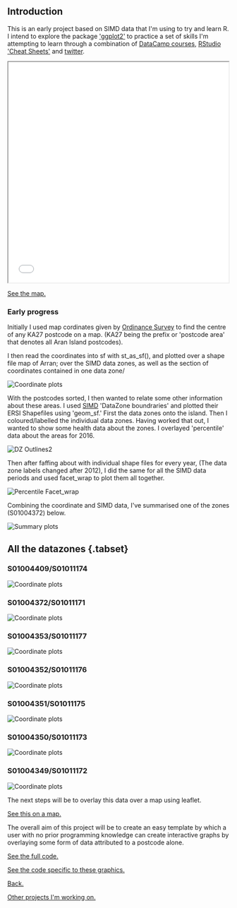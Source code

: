 ## Introduction
This is an early project based on SIMD data that I'm using to try and learn R.
I intend to explore the package ['ggplot2'](http://ggplot2.tidyverse.org/reference/ggsf.html) to practice a set of skills I'm attempting to learn through a combination of [DataCamp courses](https://www.datacamp.com/courses/free-introduction-to-r), [RStudio 'Cheat Sheets'](https://www.rstudio.com/resources/cheatsheets/) and [twitter](https://twitter.com/hashtag/Rstats?src=hash).

<style>
	iframe {
		width: 500px;
		height: 500px;
	}
</style>
<iframe src="map.html">
</iframe>

[See the map.](map.html)

### Early progress

Initially I used map cordinates given by [Ordinance Survey](https://www.ordnancesurvey.co.uk/opendatadownload/products.html) to find the centre of any KA27 postcode on a map.
(KA27 being the prefix or 'postcode area' that denotes all Aran Island postcodes).

I then read the coordinates into sf with st_as_sf(), and plotted over a shape file map of Arran; over the SIMD data zones, as well as the section of coordinates contained in one data zone/

![Coordinate plots](Rplot11.5.png)

With the postcodes sorted, I then wanted to relate some other information about these areas.
I used [SIMD](www.gov.scot/Topics/Statistics/SIMD) 'DataZone boundraries' and plotted their ERSI Shapefiles using 'geom_sf.' 
First the data zones onto the island.
Then I coloured/labelled the individual data zones.
Having worked that out, I wanted to show some health data about the zones. I overlayed 'percentile' data about the areas for 2016.

![DZ Outlines2](Rplot13.png)

Then after faffing about with individual shape files for every year, (The data zone labels changed after 2012), I did the same for all the SIMD data periods and used facet_wrap to plot them all together.

![Percentile Facet_wrap](Rplot10.png)

Combining the coordinate and SIMD data, I've summarised one of the zones (S01004372) below.

![Summary plots](Rplot12.5.png)

## All the datazones {.tabset}

### S01004409/S01011174
![Coordinate plots](function10plots.png)
### S01004372/S01011171
![Coordinate plots](function10plots2.png)
### S01004353/S01011177
![Coordinate plots](function10plots3.png)
### S01004352/S01011176
![Coordinate plots](function10plots4.png)
### S01004351/S01011175
![Coordinate plots](function10plots5.png)
### S01004350/S01011173
![Coordinate plots](function10plots6.png)
### S01004349/S01011172
![Coordinate plots](function10plots7.png)

The next steps will be to overlay this data over a map using leaflet.

[See this on a map.](map.html)

The overall aim of this project will be to create an easy template by which a user with no prior programming knowledge can create interactive graphs by overlaying some form of data attributed to a postcode alone.

[See the full code.](Arran_Workbook.html)

[See the code specific to these graphics.](front_page_graphics.html)

[Back.](https://fergustaylor.github.io/Arran) 

[Other projects I'm working on.](https://fergustaylor.github.io) 

